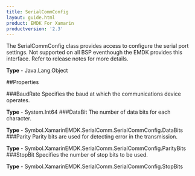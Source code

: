```yaml
---
title: SerialCommConfig
layout: guide.html 
product: EMDK For Xamarin 
productversion: '2.3' 
---
```

The SerialCommConfig class provides access to configure the serial port settings.
Not supported on all BSP eventhough the EMDK provides this interface. Refer to release notes for more details.

**Type** - Java.Lang.Object

##Properties

###BaudRate
Specifies the baud at which the communications device operates.

**Type** - System.Int64
###DataBit
The number of data bits for each character.

**Type** - Symbol.XamarinEMDK.SerialComm.SerialCommConfig.DataBits
###Parity
Parity bits are used for detecting error in the transmission.

**Type** - Symbol.XamarinEMDK.SerialComm.SerialCommConfig.ParityBits
###StopBit
Specifies the number of stop bits to be used.

**Type** - Symbol.XamarinEMDK.SerialComm.SerialCommConfig.StopBits


